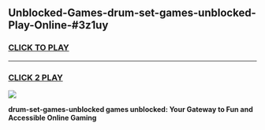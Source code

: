 
## Unblocked-Games-drum-set-games-unblocked-Play-Online-#3z1uy
<h3>
<a href="https://premium.freeplayer.one?title=drum-set-games-unblocked&ref=27F">CLICK TO PLAY</a></h3>
<hr>

<h3>
<a href="https://premium.freeplayer.one?title=drum-set-games-unblocked&ref=27F">CLICK 2 PLAY</a>
  
</h3>

<a href="https://premium.freeplayer.one?title=drum-set-games-unblocked&ref=27F"><img src="https://clearcache.store/games.png"></a>


**drum-set-games-unblocked games unblocked: Your Gateway to Fun and Accessible Online Gaming**
